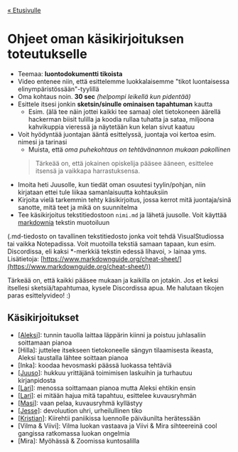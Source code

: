 [« Etusivulle](https://21tiko4.github.io/tiimiesittely/)

# Ohjeet oman käsikirjoituksen toteutukselle
- Teemaa: **luontodokumentti tikoista**
- Video entenee niin, että esittelemme luokkalaisemme "tikot luontaisessa elinympäristössään"-tyylillä
- Oma kohtaus noin. **30 sec** *(helpompi leikellä kun pidentää)*
- Esittele itsesi jonkin **sketsin/sinulle ominaisen tapahtuman** kautta
  - Esim. (älä tee näin jottei kaikki tee samaa) olet tietokoneen äärellä hackerman biisit tulilla ja koodia rullaa tuhatta ja sataa, miljoona kahvikuppia vieressä ja näytetään kun kelan sivut kaatuu
- Voit hyödyntää juontajan ääntä esittelyssä, juontaja voi kertoa esim. nimesi ja tarinasi
  - Muista, että *oma puhekohtaus on tehtävänannon mukaan pakollinen*
  > Tärkeää on, että jokainen opiskelija pääsee ääneen, esittelee itsensä ja vaikkapa harrastuksensa.
- Imoita heti Juusolle, kun tiedät oman osuutesi tyylin/pohjan, niin kirjataan ettei tule liikaa samanlaisuutta kohtauksiin
- Kirjoita vielä tarkemmin tehty käsikirjoitus, jossa kerrot mitä juontaja/sinä sanotte, mitä teet ja mikä on suunnitelma
- Tee käsikirjoitus tekstitiedostoon `nimi.md` ja lähetä juusolle. Voit käyttää [markdownia](https://www.markdownguide.org/cheat-sheet/) tekstin muotoiluun

(.md-tiedosto on tavallinen tekstitiedosto jonka voit tehdä VisualStudiossa tai vaikka Notepadissa. Voit muotoilla tekstiä samaan tapaan, kun esim. Discordissa, eli kaksi *-merkkiä tekstin edessä lihavoi, > lainaa yms. Lisätietoja: [https://www.markdownguide.org/cheat-sheet/](https://www.markdownguide.org/cheat-sheet/))

Tärkeää on, että kaikki pääsee mukaan ja kaikilla on jotakin. Jos et keksi itsellesi sketsiä/tapahtumaa, kysele Discordissa apua. Me halutaan tikojen paras esittelyvideo! :) 


## Käsikirjoitukset
- [[Aleksi]](https://21tiko4.github.io/tiimiesittely/scripts/aleksi): tunnin tauolla laittaa läppärin kiinni ja poistuu juhlasaliin soittamaan pianoa
- [Hilla]: juttelee itsekseen tietokoneelle sängyn tilaamisesta ikeasta, Aleksi taustalla lähtee soittaan pianoa
- [Inka]: koodaa hevosmaski päässä luokassa tehtäviä
- [[Juuso]](https://21tiko4.github.io/tiimiesittely/scripts/juuso): hukkuu yrittäjänä toimimisen laskuihin ja turhautuu kirjanpidosta
- [[Lari]](https://21tiko4.github.io/tiimiesittely/scripts/lari): menossa soittamaan pianoa mutta Aleksi ehtikin ensin
- [[Lari]](https://21tiko4.github.io/tiimiesittely/scripts/lari): ei mitään hajua mitä tapahtuu, esittelee kuvausryhmän
- [[Masi]](https://21tiko4.github.io/tiimiesittely/scripts/masi): vaan pelaa, kuvausryhmä kyllästyy
- [[Jesse]](https://21tiko4.github.io/tiimiesittely/scripts/jesse): devoluution uhri, urheilullinen tiko
- [[Kristian]](https://21tiko4.github.io/tiimiesittely/scripts/kristian): Kiirehtii paniikissa luennolle päiväunilta herätessään
- [Vilma & Viivi]: Vilma luokan vastaava ja Viivi & Mira sihteereinä cool gangissa ratkomassa luokan ongelmia
- [Mira]: Myöhässä & Zoomissa kuntosalilla